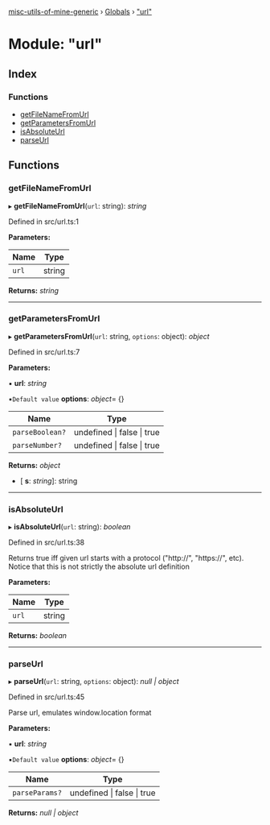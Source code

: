 [misc-utils-of-mine-generic](../README.md) › [Globals](../globals.md) › ["url"](_url_.md)

# Module: "url"

## Index

### Functions

* [getFileNameFromUrl](_url_.md#getfilenamefromurl)
* [getParametersFromUrl](_url_.md#getparametersfromurl)
* [isAbsoluteUrl](_url_.md#isabsoluteurl)
* [parseUrl](_url_.md#parseurl)

## Functions

###  getFileNameFromUrl

▸ **getFileNameFromUrl**(`url`: string): *string*

Defined in src/url.ts:1

**Parameters:**

Name | Type |
------ | ------ |
`url` | string |

**Returns:** *string*

___

###  getParametersFromUrl

▸ **getParametersFromUrl**(`url`: string, `options`: object): *object*

Defined in src/url.ts:7

**Parameters:**

▪ **url**: *string*

▪`Default value`  **options**: *object*= {}

Name | Type |
------ | ------ |
`parseBoolean?` | undefined &#124; false &#124; true |
`parseNumber?` | undefined &#124; false &#124; true |

**Returns:** *object*

* \[ **s**: *string*\]: string

___

###  isAbsoluteUrl

▸ **isAbsoluteUrl**(`url`: string): *boolean*

Defined in src/url.ts:38

Returns true iff given url starts with a protocol ("http://", "https://", etc).
Notice that this is not strictly the absolute url definition

**Parameters:**

Name | Type |
------ | ------ |
`url` | string |

**Returns:** *boolean*

___

###  parseUrl

▸ **parseUrl**(`url`: string, `options`: object): *null | object*

Defined in src/url.ts:45

Parse url, emulates window.location format

**Parameters:**

▪ **url**: *string*

▪`Default value`  **options**: *object*= {}

Name | Type |
------ | ------ |
`parseParams?` | undefined &#124; false &#124; true |

**Returns:** *null | object*

